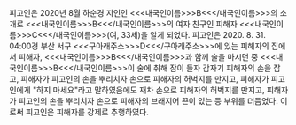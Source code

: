 피고인은 2020년 8월 하순경 지인인 <<<내국인이름>>>B<<</내국인이름>>>의 소개로 <<<내국인이름>>>B<<</내국인이름>>>의 여자 친구인 피해자 <<<내국인이름>>>C<<</내국인이름>>>(여, 33세)을 알게 되었다.
피고인은 2020. 8. 31. 04:00경 부산 서구 <<<구아래주소>>>D<<</구아래주소>>>에 있는 피해자의 집에서 피해자, <<<내국인이름>>>B<<</내국인이름>>>과 함께 술을 마시던 중 <<<내국인이름>>>B<<</내국인이름>>>이 술에 취해 잠이 들자 갑자기 피해자의 손을 잡고, 피해자가 피고인의 손을 뿌리치자 손으로 피해자의 허벅지를 만지고, 피해자가 피고인에게 "하지 마세요"라고 말하였음에도 재차 손으로 피해자의 허벅지를 만지고, 피해자가 피고인의 손을 뿌리치자 손으로 피해자의 브래지어 끈이 있는 등 부위를 더듬었다.
이로써 피고인은 피해자를 강제로 추행하였다.
